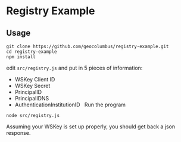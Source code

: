 # Registry Example

## Usage

```
git clone https://github.com/geocolumbus/registry-example.git
cd registry-example
npm install
```

edit ```src/registry.js``` and put in 5 pieces of information:
 
* WSKey Client ID
* WSKey Secret
* PrincipalID
* PrincipalIDNS
* AuthenticationInstitutionID
 
Run the program

```
node src/registry.js
```

Assuming your WSKey is set up properly, you should get back a json response.